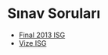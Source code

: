 # Sınav Soruları

- [Final 2013 ISG](./S%C4%B1nav%20Sorular%C4%B1/Final%202013%20ISG.pdf)
- [Vize ISG](./S%C4%B1nav%20Sorular%C4%B1/Vize%20ISG.pdf)
